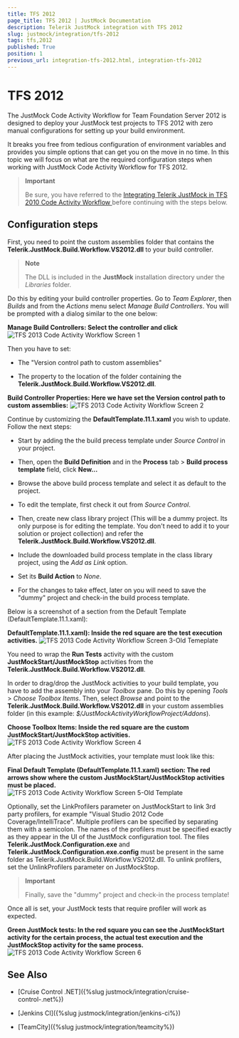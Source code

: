 ```yaml
---
title: TFS 2012
page_title: TFS 2012 | JustMock Documentation
description: Telerik JustMock integration with TFS 2012
slug: justmock/integration/tfs-2012
tags: tfs,2012
published: True
position: 1
previous_url: integration-tfs-2012.html, integration-tfs-2012
---
```


# TFS 2012

The JustMock Code Activity Workflow for Team Foundation Server 2012 is designed to deploy your JustMock test projects to TFS 2012 with zero manual configurations for setting up your build environment.

It breaks you free from tedious configuration of environment variables and provides you simple options that can get you on the move in no time. In this topic we will focus on what are the required configuration steps when working with JustMock Code Activity Workflow for TFS 2012.

> **Important**
>
>  Be sure, you have referred to the [ Integrating Telerik JustMock in TFS 2010 Code Activity Workflow ](/getting-started/installation-instructions#integrating-justmock-in-tfs-code-activity-workflow) before continuing with the steps below. 


## Configuration steps

First, you need to point the custom assemblies folder that contains the __Telerik.JustMock.Build.Workflow.VS2012.dll__ to your build controller.
              
> **Note**
>
> The DLL is included in the  __JustMock__  installation directory under the *Libraries*  folder.
                
Do this by editing your build controller properties. Go to *Team Explorer*, then *Builds* and from the *Actions* menu select *Manage Build Controllers*. You will be prompted with a dialog similar to the one below:
            
**Manage Build Controllers: Select the controller and click**
![TFS 2013 Code Activity Workflow Screen 1](images/TFS2013CodeActivityWorkflowScreen1.png)

Then you have to set: 
* The "Version control path to custom assemblies"

* The property to the location of the folder containing the __Telerik.JustMock.Build.Workflow.VS2012.dll__.
            
**Build Controller Properties: Here we have set the Version control path to custom assemblies:**
![TFS 2013 Code Activity Workflow Screen 2](images/TFS2013CodeActivityWorkflowScreen2.png)

Continue by customizing the __DefaultTemplate.11.1.xaml__ you wish to update. Follow the next steps:
            
* Start by adding the the build precess template under *Source Control* in your project.
                  

* Then, open the __Build Definition__ and in the __Process__ tab > __Build process template__ field, click __New...__

* Browse the above build process template and select it as default to the project.
                  
* To edit the template, first check it out from *Source Control*.

* Then, create new class library project (This will be a dummy project. Its only purpose is for editing the template. You don't need to add it to your solution or project collection) and refer the __Telerik.JustMock.Build.Workflow.VS2012.dll__.

* Include the downloaded build process template in the class library project, using the *Add as Link* option.
                  
* Set its __Build Action__ to *None*. 

* For the changes to take effect, later on you will need to save the "dummy" project and check-in the build process template. 
                  
Below is a screenshot of a section from the Default Template (DefaultTemplate.11.1.xaml):
            
**DefaultTemplate.11.1.xaml): Inside the red square are the test execution activities.**
![TFS 2013 Code Activity Workflow Screen 3-Old Temeplate](images/TFS2013CodeActivityWorkflowScreen3-OldTemeplate.png)

You need to wrap the __Run Tests__ activity with the custom __JustMockStart/JustMockStop__ activities from the __Telerik.JustMock.Build.Workflow.VS2012.dll__.
            
In order to drag/drop the JustMock activities to your build template, you have to add the assembly into your *Toolbox* pane. Do this by opening *Tools* > *Choose Toolbox Items*. Then, select *Browse* and point to the __Telerik.JustMock.Build.Workflow.VS2012.dll__ in your custom assemblies folder (in this example: *$/JustMockActivityWorkflowProject/Addons*).
            
**Choose Toolbox Items: Inside the red square are the custom JustMockStart/JustMockStop activities.**
![TFS 2013 Code Activity Workflow Screen 4](images/TFS2013CodeActivityWorkflowScreen4.png)

After placing the JustMock activities, your template must look like this:
              
**Final Default Template (DefaultTemplate.11.1.xaml) section: The red arrows show where the custom JustMockStart/JustMockStop activities must be placed.**
![TFS 2013 Code Activity Workflow Screen 5-Old Template](images/TFS2013CodeActivityWorkflowScreen5-OldTemplate.png)

Optionally, set the LinkProfilers parameter on JustMockStart to link 3rd party profilers, for example "Visual Studio 2012 Code Coverage/IntelliTrace". Multiple profilers can be specified by separating them with a semicolon. The names of the profilers must be specified exactly as they appear in the UI of the JustMock configuration tool. The files __Telerik.JustMock.Configuration.exe__ and __Telerik.JustMock.Configuration.exe.config__ must be present in the same folder as Telerik.JustMock.Build.Workflow.VS2012.dll. To unlink profilers, set the UnlinkProfilers parameter on JustMockStop.
            
> **Important**
>
> Finally, save the "dummy" project and check-in the process template!
              
Once all is set, your JustMock tests that require profiler will work as expected.
            
**Green JustMock tests: In the red square you can see the JustMockStart activity for the certain process, the actual test execution and the JustMockStop activity for the same process.**
![TFS 2013 Code Activity Workflow Screen 6](images/TFS2013CodeActivityWorkflowScreen6.png)

## See Also

 * [Cruise Control .NET]({%slug justmock/integration/cruise-control-.net%})

 * [Jenkins CI]({%slug justmock/integration/jenkins-ci%})

 * [TeamCity]({%slug justmock/integration/teamcity%})
